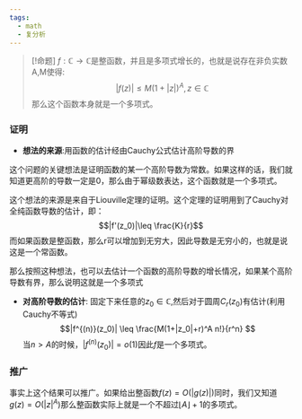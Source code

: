 ```yaml
---
tags:
  - math
  - 复分析
---
```


> [!命题]
> $f:\mathbb{C}\to \mathbb{C}$是整函数，并且是多项式增长的，也就是说存在非负实数A,M使得:
> $$|f(z)|\leq M(1+|z|)^A,z\in\mathbb{C}$$那么这个函数本身就是一个多项式。

### 证明

* **想法的来源**:用函数的估计经由Cauchy公式估计高阶导数的界

这个问题的关键想法是证明函数的某一个高阶导数为常数。如果这样的话，我们就知道更高阶的导数一定是0，那么由于幂级数表达，这个函数就是一个多项式。

这个想法的来源是来自于Liouville定理的证明。这个定理的证明用到了Cauchy对全纯函数导数的估计，即：
$$|f'(z_0)|\leq
\frac{K}{r}$$而如果函数是整函数，那么r可以增加到无穷大，因此导数是无穷小的，也就是说这是一个常函数。

那么按照这种想法，也可以去估计一个函数的高阶导数的增长情况，如果某个高阶导数有界，那么说明这就是一个多项式
-   **对高阶导数的估计**:
固定下来任意的$z_0 \in \mathbb{C}$,然后对于圆周$C_r(z_0)$有估计(利用Cauchy不等式)
$$|f^{(n)}(z_0)| \leq \frac{M(1+|z_0|+r)^A n!}{r^n}
$$
当$n>A$的时候，$|f^{(n)}(z_0)| = o(1)$因此$f$是一个多项式。

### 推广

事实上这个结果可以推广。如果给出整函数$f(z) =O(|g(z)|)$同时，我们又知道$g(z) = O(|z|^{A})$那么整函数实际上就是一个不超过$\lfloor A \rfloor +1$的多项式。














